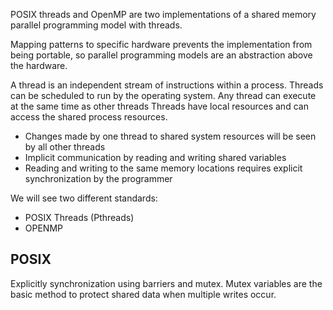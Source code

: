 POSIX threads and OpenMP are two implementations of a shared memory parallel programming model with threads.   
 
Mapping patterns to specific hardware prevents the implementation from being portable, so parallel programming models are an abstraction above the hardware. 

A thread is an independent stream of instructions within a process. Threads can be scheduled to run by the operating system. Any thread can execute at the same time as other threads Threads have local resources and can access the shared process resources. 

- Changes made by one thread to shared system resources will be seen by all other threads
- Implicit communication by reading and writing shared variables 
- Reading and writing to the same memory locations requires explicit synchronization by the programmer

We will see two different standards: 

- POSIX Threads (Pthreads)
- OPENMP 

## POSIX

Explicitly synchronization using barriers and mutex. Mutex variables are the basic method to protect shared data when multiple writes occur. 

